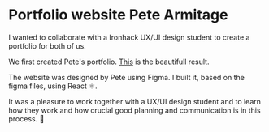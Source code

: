 # Portfolio website Pete Armitage

I wanted to collaborate with a Ironhack UX/UI design student to create a portfolio for both of us. 

We first created Pete's portfolio. [This](https://portfolio-pete-armitage.vercel.app/) is the beautifull result. 

The website was designed by Pete using Figma. I built it, based on the figma files, using React ⚛️.

It was a pleasure to work together with a UX/UI design student and to learn how they work and how crucial good planning and communication is in this process. 🧡